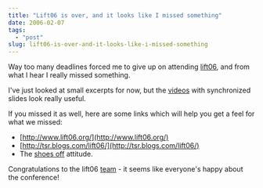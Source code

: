 ```yaml
---
title: "Lift06 is over, and it looks like I missed something"
date: 2006-02-07
tags: 
  - "post"
slug: lift06-is-over-and-it-looks-like-i-missed-something
---
```


Way too many deadlines forced me to give up on attending [lift06](http://www.lift06.org/), and from what I hear I really missed something.

I've just looked at small excerpts for now, but the [videos](http://www.freestudios.tv/?cdroite=tablo_lift06) with synchronized slides look really useful.

If you missed it as well, here are some links which will help you get a feel for what we missed:

- [http://www.lift06.org/](http://www.lift06.org/)
- [http://tsr.blogs.com/lift06/](http://tsr.blogs.com/lift06/)
- The [shoes off](http://www.flickr.com/photos/35034363287@N01/95437797/) attitude.

Congratulations to the lift06 [team](http://www.lift06.org/doku.php/people:organizers) - it seems like everyone's happy about the conference!
